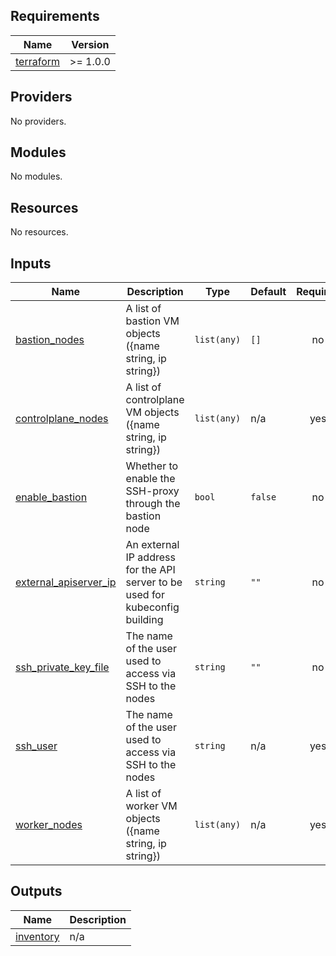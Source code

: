 ## Requirements

| Name | Version |
|------|---------|
| <a name="requirement_terraform"></a> [terraform](#requirement\_terraform) | >= 1.0.0 |

## Providers

No providers.

## Modules

No modules.

## Resources

No resources.

## Inputs

| Name | Description | Type | Default | Required |
|------|-------------|------|---------|:--------:|
| <a name="input_bastion_nodes"></a> [bastion\_nodes](#input\_bastion\_nodes) | A list of bastion VM objects ({name string, ip string}) | `list(any)` | `[]` | no |
| <a name="input_controlplane_nodes"></a> [controlplane\_nodes](#input\_controlplane\_nodes) | A list of controlplane VM objects ({name string, ip string}) | `list(any)` | n/a | yes |
| <a name="input_enable_bastion"></a> [enable\_bastion](#input\_enable\_bastion) | Whether to enable the SSH-proxy through the bastion node | `bool` | `false` | no |
| <a name="input_external_apiserver_ip"></a> [external\_apiserver\_ip](#input\_external\_apiserver\_ip) | An external IP address for the API server to be used for kubeconfig building | `string` | `""` | no |
| <a name="input_ssh_private_key_file"></a> [ssh\_private\_key\_file](#input\_ssh\_private\_key\_file) | The name of the user used to access via SSH to the nodes | `string` | `""` | no |
| <a name="input_ssh_user"></a> [ssh\_user](#input\_ssh\_user) | The name of the user used to access via SSH to the nodes | `string` | n/a | yes |
| <a name="input_worker_nodes"></a> [worker\_nodes](#input\_worker\_nodes) | A list of worker VM objects ({name string, ip string}) | `list(any)` | n/a | yes |

## Outputs

| Name | Description |
|------|-------------|
| <a name="output_inventory"></a> [inventory](#output\_inventory) | n/a |
